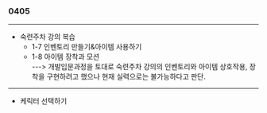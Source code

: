 ### 0405  
---  

- 숙련주차 강의 복습
  - 1-7 인벤토리 만들기&아이템 사용하기
  - 1-8 아이템 장착과 모션  
---> 개발입문과정을 토대로 숙련주차 강의의 인벤토리와 아이템 상호작용, 장착을 구현하려고 했으나 현재 실력으로는 불가능하다고 판단.

---  

- 케릭터 선택하기
